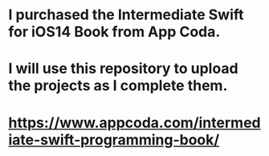 # I purchased the Intermediate Swift for iOS14 Book from App Coda. 
# I will use this repository to upload the projects as I complete them.
# https://www.appcoda.com/intermediate-swift-programming-book/
